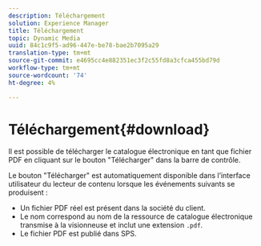 ```yaml
---
description: Téléchargement
solution: Experience Manager
title: Téléchargement
topic: Dynamic Media
uuid: 84c1c9f5-ad96-447e-be78-bae2b7095a29
translation-type: tm+mt
source-git-commit: e4695cc4e882351ec3f2c55fd8a3cfca455bd79d
workflow-type: tm+mt
source-wordcount: '74'
ht-degree: 4%

---
```



# Téléchargement{#download}

Il est possible de télécharger le catalogue électronique en tant que fichier PDF en cliquant sur le bouton &quot;Télécharger&quot; dans la barre de contrôle.

Le bouton &quot;Télécharger&quot; est automatiquement disponible dans l’interface utilisateur du lecteur de contenu lorsque les événements suivants se produisent :

* Un fichier PDF réel est présent dans la société du client.
* Le nom correspond au nom de la ressource de catalogue électronique transmise à la visionneuse et inclut une extension `.pdf`.
* Le fichier PDF est publié dans SPS.

